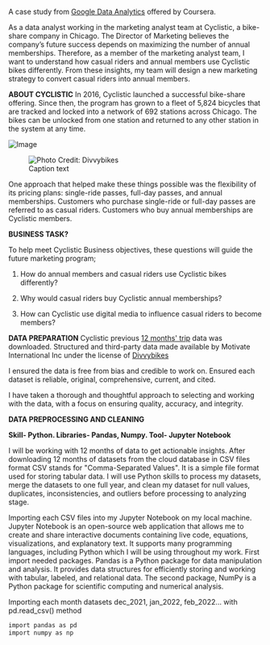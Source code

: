 A case study from [Google Data Analytics](https://www.coursera.org/professional-certificates/google-data-analytics) offered by Coursera.

As a data analyst working in the marketing analyst team at Cyclistic, a bike-share company in Chicago. The Director of Marketing believes the company’s future success depends on maximizing the number of annual memberships. Therefore, as a member of the marketing analyst team, I want to understand how casual riders and annual members use Cyclistic bikes differently. From these insights, my team will design a new marketing strategy to convert casual riders into annual members.

**ABOUT CYCLISTIC**
In 2016, Cyclistic launched a successful bike-share offering. Since then, the program has grown to a fleet of 5,824 bicycles that are tracked and locked into a network of 692 stations across Chicago. The bikes can be unlocked from one station and returned to any other station in the system at any time.

![Image](https://github.com/eniayejudaniel/Riding-the-Wave-of-Success-Strategies-for-Cyclistic-Bike-Share/assets/124352785/c3a105aa-797f-4541-bab7-65488ed99930) 
<figure>
  <img src="image.png" alt="Photo Credit: Divvybikes">
  <figcaption>Caption text</figcaption>
</figure>

One approach that helped make these things possible was the flexibility of its pricing plans: single-ride passes, full-day passes, and annual memberships. Customers who purchase single-ride or full-day passes are referred to as casual riders. Customers who buy annual memberships are Cyclistic members.

**BUSINESS TASK?**

To help meet Cyclistic Business objectives, these questions will guide the future marketing program;

1. How do annual members and casual riders use Cyclistic bikes differently?

2. Why would casual riders buy Cyclistic annual memberships?

3. How can Cyclistic use digital media to influence casual riders to become members?

**DATA PREPARATION**
Cyclistic previous [12 months' trip](https://divvy-tripdata.s3.amazonaws.com/index.html) data was downloaded. Structured and third-party data made available by Motivate International Inc under the license of [Divvybikes](https://divvybikes.com/)

I ensured the data is free from bias and credible to work on. Ensured each dataset is reliable, original, comprehensive, current, and cited.

I have taken a thorough and thoughtful approach to selecting and working with the data, with a focus on ensuring quality, accuracy, and integrity.

**DATA PREPROCESSING AND CLEANING**

**Skill- Python. Libraries- Pandas, Numpy. Tool- Jupyter Notebook**

I will be working with 12 months of data to get actionable insights. After downloading 12 months of datasets from the cloud database in CSV files format CSV stands for "Comma-Separated Values". It is a simple file format used for storing tabular data. I will use Python skills to process my datasets, merge the datasets to one full year, and clean my dataset for null values, duplicates, inconsistencies, and outliers before processing to analyzing stage.

Importing each CSV files into my Jupyter Notebook on my local machine. Jupyter Notebook is an open-source web application that allows me to create and share interactive documents containing live code, equations, visualizations, and explanatory text. It supports many programming languages, including Python which I will be using throughout my work. First import needed packages. Pandas is a Python package for data manipulation and analysis. It provides data structures for efficiently storing and working with tabular, labeled, and relational data. The second package, NumPy is a Python package for scientific computing and numerical analysis.

Importing each month datasets dec_2021, jan_2022, feb_2022… with pd.read_csv() method
```bash #Importing "Pandas" and "Numpy" libraries 
import pandas as pd
import numpy as np
